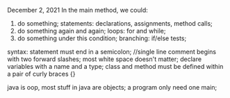 December 2, 2021
In the main method, we could:
  1. do something;
    statements: declarations, assignments, method calls;
  2. do something again and again;
    loops: for and while;
  3. do something under this condition;
    branching: if/else tests;

syntax:
  statement must end in a semicolon;
  //single line comment begins with two forward slashes;
  most white space doesn't matter;
  declare variables with a name and a type;
  class and method must be defined within a pair of curly braces {}

java is oop, most stuff in java are objects;
a program only need one main;
